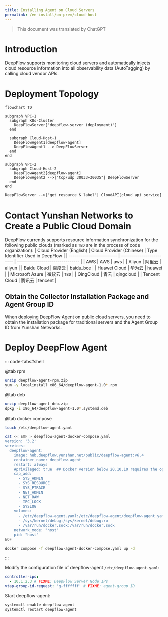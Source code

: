 ```yaml
---
title: Installing Agent on Cloud Servers
permalink: /ee-install/on-prem/cloud-host
---
```


> This document was translated by ChatGPT

# Introduction

DeepFlow supports monitoring cloud servers and automatically injects cloud resource information into all observability data (AutoTagging) by calling cloud vendor APIs.

# Deployment Topology

```mermaid
flowchart TD

subgraph VPC-1
  subgraph K8s-Cluster
    DeepFlowServer["deepflow-server (deployment)"]
  end

  subgraph Cloud-Host-1
    DeepFlowAgent1[deepflow-agent]
    DeepFlowAgent1 --> DeepFlowServer
  end
end

subgraph VPC-2
  subgraph Cloud-Host-2
    DeepFlowAgent2[deepflow-agent]
    DeepFlowAgent2 -->|"tcp/udp 30033+30035"| DeepFlowServer
  end
end

DeepFlowServer -->|"get resource & label"| CloudAPI[cloud api service]
```

# Contact Yunshan Networks to Create a Public Cloud Domain

DeepFlow currently supports resource information synchronization for the following public clouds (marked as `TBD` are in the process of code organization):
| Cloud Provider (English) | Cloud Provider (Chinese) | Type Identifier Used in DeepFlow |
| ------------------------ | ------------------------ | ------------------------------- |
| AWS | AWS | aws |
| Aliyun | 阿里云 | aliyun |
| Baidu Cloud | 百度云 | baidu_bce |
| Huawei Cloud | 华为云 | huawei |
| Microsoft Azure | 微软云 | `TBD` |
| QingCloud | 青云 | qingcloud |
| Tencent Cloud | 腾讯云 | tencent |

## Obtain the Collector Installation Package and Agent Group ID

When deploying DeepFlow Agent on public cloud servers, you need to obtain the installation package for traditional servers and the Agent Group ID from Yunshan Networks.

# Deploy DeepFlow Agent

::: code-tabs#shell

@tab rpm

```bash
unzip deepflow-agent-rpm.zip
yum -y localinstall x86_64/deepflow-agent-1.0*.rpm
```

@tab deb

```bash
unzip deepflow-agent-deb.zip
dpkg -i x86_64/deepflow-agent-1.0*.systemd.deb
```

@tab docker compose

```bash
touch /etc/deepflow-agent.yaml

cat << EOF > deepflow-agent-docker-compose.yaml
version: '3.2'
services:
  deepflow-agent:
    image: hub.deepflow.yunshan.net/public/deepflow-agent:v6.4
    container_name: deepflow-agent
    restart: always
    #privileged: true  ## Docker version below 20.10.10 requires the opening of the privileged mode, See https://github.com/moby/moby/pull/42836
    cap_add:
      - SYS_ADMIN
      - SYS_RESOURCE
      - SYS_PTRACE
      - NET_ADMIN
      - NET_RAW
      - IPC_LOCK
      - SYSLOG
    volumes:
      - /etc/deepflow-agent.yaml:/etc/deepflow-agent/deepflow-agent.yaml:ro
      - /sys/kernel/debug:/sys/kernel/debug:ro
      - /var/run/docker.sock:/var/run/docker.sock
    network_mode: "host"
    pid: "host"
EOF

docker compose -f deepflow-agent-docker-compose.yaml up -d
```

:::

Modify the configuration file of deepflow-agent `/etc/deepflow-agent.yaml`:

```yaml
controller-ips:
  - 10.1.2.3 # FIXME: DeepFlow Server Node IPs
vtap-group-id-request: 'g-fffffff' # FIXME: agent-group ID
```

Start deepflow-agent:

```bash
systemctl enable deepflow-agent
systemctl restart deepflow-agent
```